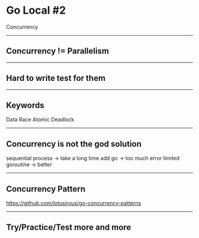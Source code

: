 # Go Local #2

Concurrency

---

## Concurrency != Parallelism

---

## Hard to write test for them

---

## Keywords

Data Race
Atomic
Deadlock

---

## Concurrency is not the god solution

sequential process -> take a long time
add go -> too much error
limited goroutine -> better

---

## Concurrency Pattern

<https://github.com/lotusirous/go-concurrency-patterns>

---

## Try/Practice/Test more and more

